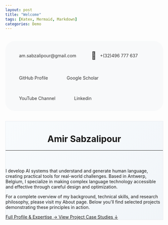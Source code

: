 ```yaml
---
layout: post
title: "Welcome"
tags: [Katex, Mermaid, Markdown]
categories: Demo
---
```

<!-- Add Font Awesome CDN -->
<link rel="stylesheet" href="https://cdnjs.cloudflare.com/ajax/libs/font-awesome/6.0.0/css/all.min.css">
<div class="contact-links" style="display: flex; flex-wrap: wrap; gap: 3rem; padding: 2rem; background: #f8f9fa; border-radius: 30px; margin: 2rem 0;">
    <!-- Email -->
    <div class="contact-item email" style="display: flex; align-items: center; gap: 0.75rem; color: #333; text-decoration: none;">
        <i class="fab fa-google" style="font-size: 1.6rem; color: #FF0000;"></i>
        <a href="mailto:am.sabzalipour@gmail.com" 
           rel="nofollow" 
           style="color: inherit; text-decoration: none; transition: color 0.2s ease;">
            am.sabzalipour@gmail.com
        </a>
    </div>
<!-- Phone -->
 <div class="contact-item phone" style="display: flex; align-items: center; gap: 0.75rem; color: #333; text-decoration: none;">
        <span class="icon" style="font-size: 1.5rem;">📱</span>
        <a href="tel:+1234567890" rel="nofollow" style="color: inherit; text-decoration: none; transition: color 0.2s ease;">
         +(32)496 777 637
        </a>
    </div>
<!-- Add Font Awesome CDN -->
<link rel="stylesheet" href="https://cdnjs.cloudflare.com/ajax/libs/font-awesome/6.0.0/css/all.min.css">

<div class="contact-item github" style="display: flex; align-items: center; gap: 0.75rem; color: #333; text-decoration: none;">
    <i class="fab fa-github" style="font-size: 1.5rem; color: #171515;"></i>
    <a href="https://github.com/AmirSabzalipour" 
       target="_blank" 
       rel="noopener noreferrer" 
       style="color: inherit; text-decoration: none; transition: color 0.2s ease;">
        GitHub Profile
    </a>
</div>

<!-- Add both CDNs -->
<link rel="stylesheet" href="https://cdnjs.cloudflare.com/ajax/libs/font-awesome/6.0.0/css/all.min.css">
<link rel="stylesheet" href="https://cdnjs.cloudflare.com/ajax/libs/academicons/1.9.1/css/academicons.min.css">

<div class="contact-item scholar" style="display: flex; align-items: center; gap: 0.75rem; color: #333; text-decoration: none;">
    <i class="ai ai-google-scholar" style="font-size: 1.5rem; color: #4285F4;"></i>
    <a href="https://scholar.google.com/citations?user=pPUw_XAAAAAJ&hl=en&oi=ao" 
       target="_blank" 
       rel="noopener noreferrer" 
       style="color: inherit; text-decoration: none; transition: color 0.2s ease;">
        Google Scholar
    </a>
</div>
<link rel="stylesheet" href="https://cdnjs.cloudflare.com/ajax/libs/font-awesome/6.0.0/css/all.min.css">
<div class="contact-item youtube" style="display: flex; align-items: center; gap: 0.75rem; color: #333; text-decoration: none;">
    <i class="fab fa-youtube" style="font-size: 1.5rem; color: #FF0000;"></i>
    <a href="https://www.youtube.com/watch?v=diynOHbDYFs&t=26s&ab_channel=Seeingisbelieving" 
       target="_blank" 
       rel="noopener noreferrer" 
       style="color: inherit; text-decoration: none; transition: color 0.2s ease;">
        YouTube Channel
    </a>
</div>
<link rel="stylesheet" href="https://cdnjs.cloudflare.com/ajax/libs/font-awesome/6.0.0/css/all.min.css">

<div class="contact-item Linkedin" style="display: flex; align-items: center; gap: 0.75rem; color: #333; text-decoration: none;">
    <i class="fab fa-linkedin" style="font-size: 1.5rem; color: #0077B5;"></i>
    <a href="https://www.linkedin.com/in/amir-sabzalipour-38464252/" 
       target="_blank" 
       rel="noopener noreferrer" 
       style="color: inherit; text-decoration: none; transition: color 0.2s ease;">
        Linkedin
    </a>
</div>
</div>



<div class="container mt-4 rounded-3 p-4 shadow-sm" 
     style="background: linear-gradient(135deg, #f8fbfd 0%, #f1f5f9 100%); border: 1px solid #e9ecef;">
  <div class="row align-items-center">
    <div class="col-12">
      <div class="bg-white p-4 rounded-3 mb-3">
        <header class="mb-4">
          <h1 class="h2 text-dark mb-3">Amir Sabzalipour</h1>
          <hr class="mb-4">
        </header>
        <div class="content">
          <p class="lead text-secondary lh-lg mb-4">
            I develop AI systems that understand and generate human language, creating practical tools for real-world challenges. Based in Antwerp, Belgium, I specialize in making complex language technology accessible and effective through careful design and optimization.
          </p>
              <p class="text-muted mb-4">
            For a complete overview of my background, technical skills, and research philosophy, please visit my About page. Below you'll find selected projects demonstrating these principles in action.
          </p>
                    <div class="d-flex flex-column flex-md-row gap-3">
            <a href="/about/" class="btn btn-outline-primary px-4">
              Full Profile & Expertise →
            </a>
            <a href="#projects" class="btn btn-link text-primary text-decoration-underline">
              View Project Case Studies ↓
            </a>
          </div>
        </div>
      </div>
    </div>
  </div>
</div>
